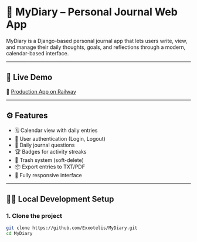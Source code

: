 # 📝 MyDiary – Personal Journal Web App

MyDiary is a Django-based personal journal app that lets users write, view, and manage their daily thoughts, goals, and reflections through a modern, calendar-based interface.

---

## 🚀 Live Demo

🔗 [Production App on Railway](https://web-production-825c.up.railway.app)

---

## ⚙️ Features

- 🗓️ Calendar view with daily entries
- 🔐 User authentication (Login, Logout)
- 📝 Daily journal questions
- 🏆 Badges for activity streaks
- 🧹 Trash system (soft-delete)
- 📦 Export entries to TXT/PDF
- 🔄 Fully responsive interface

---

## 🧑‍💻 Local Development Setup

### 1. Clone the project

```bash
git clone https://github.com/Exxotelis/MyDiary.git
cd MyDiary
